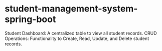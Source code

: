 # student-management-system-spring-boot
Student Dashboard: A centralized table to view all student records.  CRUD Operations: Functionality to Create, Read, Update, and Delete student records.
